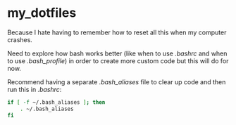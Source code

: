 # my_dotfiles

Because I hate having to remember how to reset all this when my computer crashes.

Need to explore how bash works better (like when to use *.bashrc* and when to use *.bash_profile*) in order to create more custom code but this will do for now.

Recommend having a separate *.bash_aliases* file to clear up code and then run this in *.bashrc*:

```bash
if [ -f ~/.bash_aliases ]; then
    . ~/.bash_aliases
fi
```
